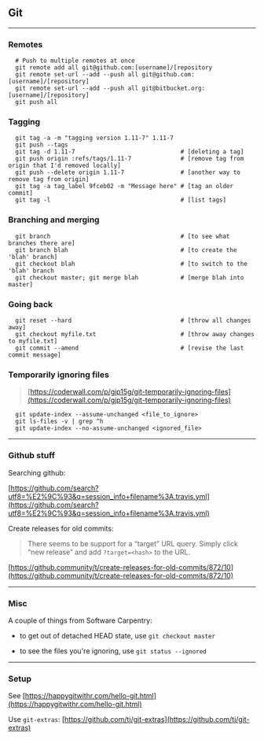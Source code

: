 ## Git

------------------------------
### Remotes

```shell
  # Push to multiple remotes at once
  git remote add all git@github.com:[username]/[repository
  git remote set-url --add --push all git@github.com:[username]/[repository]
  git remote set-url --add --push all git@bitbucket.org:[username]/[repository]
  git push all
```

### Tagging

```shell
  git tag -a -m "tagging version 1.11-7" 1.11-7
  git push --tags
  git tag -d 1.11-7                              # [deleting a tag]
  git push origin :refs/tags/1.11-7              # [remove tag from origin that I'd removed locally]
  git push --delete origin 1.11-7                # [another way to remove tag from origin]
  git tag -a tag_label 9fceb02 -m "Message here" # [tag an older commit]
  git tag -l                                     # [list tags]
```

### Branching and merging

```shell
  git branch                                     # [to see what branches there are]
  git branch blah                                # [to create the 'blah' branch]
  git checkout blah                              # [to switch to the 'blah' branch
  git checkout master; git merge blah            # [merge blah into master]
```

### Going back

```shell
  git reset --hard                               # [throw all changes away]
  git checkout myfile.txt                        # [throw away changes to myfile.txt]
  git commit --amend                             # [revise the last commit message]
```

### Temporarily ignoring files

> [https://coderwall.com/p/gjp15g/git-temporarily-ignoring-files](https://coderwall.com/p/gjp15g/git-temporarily-ignoring-files)

```shell
  git update-index --assume-unchanged <file_to_ignore>
  git ls-files -v | grep ^h
  git update-index --no-assume-unchanged <ignored_file>
```

------------------------------
### Github stuff

Searching github:

   [https://github.com/search?utf8=%E2%9C%93&q=session_info+filename%3A.travis.yml](https://github.com/search?utf8=%E2%9C%93&q=session_info+filename%3A.travis.yml)

Create releases for old commits:

> There seems to be support for a “target” URL query. Simply click “new release” and add `?target=<hash>` to the URL.

   [https://github.community/t/create-releases-for-old-commits/872/10](https://github.community/t/create-releases-for-old-commits/872/10)

------------------------------
### Misc

A couple of things from Software Carpentry:

- to get out of detached HEAD state, use `git checkout master`

- to see the files you're ignoring, use `git status --ignored`

------------------------------
### Setup

See [https://happygitwithr.com/hello-git.html](https://happygitwithr.com/hello-git.html)

Use `git-extras`: [https://github.com/tj/git-extras](https://github.com/tj/git-extras)
